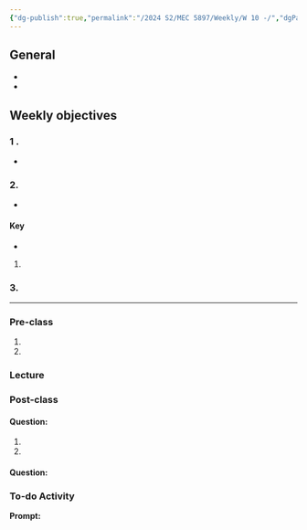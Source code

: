 ```yaml
---
{"dg-publish":true,"permalink":"/2024 S2/MEC 5897/Weekly/W 10 -/","dgPassFrontmatter":true}
---
```


## General
- 
- 
## Weekly objectives
### 1 .
- 
> 

### 2. 
- 
>

#### Key 
- 
> 
1. 


### 3.



----
### Pre-class

1. 
2. 


### Lecture
### Post-class

#### Question:
1. 

2. 


#### Question:




### To-do Activity
**Prompt:** 
>